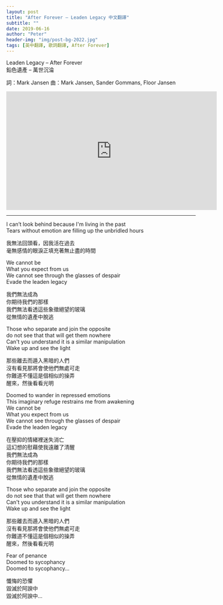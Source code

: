 ```yaml
---
layout: post
title: "After Forever – Leaden Legacy 中文翻譯"
subtitle: ""
date: 2019-06-16
author: "Peter"
header-img: "img/post-bg-2022.jpg"
tags: [英中翻譯, 歌詞翻譯, After Forever]
---
```


Leaden Legacy – After Forever  
鉛色遺產 – 萬世沉淪

詞：Mark Jansen 曲：Mark Jansen, Sander Gommans, Floor Jansen

<iframe allow="accelerometer; autoplay; encrypted-media; gyroscope; picture-in-picture" allowfullscreen="" class="no-convert" frameborder="0" height="315" src="https://www.youtube.com/embed/efu3YAfMDq0?wmode=transparent" width="560"></iframe>

---

I can’t look behind because I'm living in the past  
Tears without emotion are filling up the unbridled hours  
  
我無法回頭看，因我活在過去  
毫無感情的眼淚正填充著無止盡的時間  
  
We cannot be  
What you expect from us  
We cannot see through the glasses of despair  
Evade the leaden legacy  
  
我們無法成為  
你期待我們的那樣  
我們無法看透這些象徵絕望的玻璃  
從無情的遺產中脫逃  
  
Those who separate and join the opposite  
do not see that that will get them nowhere  
Can't you understand it is a similar manipulation  
Wake up and see the light  
  
那些離去而遁入黑暗的人們  
沒有看見那將會使他們無處可走  
你難道不懂這是個相似的操弄  
醒來，然後看看光明  
  
Doomed to wander in repressed emotions  
This imaginary refuge restrains me from awakening  
We cannot be  
What you expect from us  
We cannot see through the glasses of despair  
Evade the leaden legacy  
  
在壓抑的情緒裡迷失消亡  
這幻想的慰藉使我遠離了清醒  
我們無法成為  
你期待我們的那樣  
我們無法看透這些象徵絕望的玻璃  
從無情的遺產中脫逃  
  
Those who separate and join the opposite  
do not see that that will get them nowhere  
Can't you understand it is a similar manipulation  
Wake up and see the light  
  
那些離去而遁入黑暗的人們  
沒有看見那將會使他們無處可走  
你難道不懂這是個相似的操弄  
醒來，然後看看光明  
  
Fear of penance  
Doomed to sycophancy  
Doomed to sycophancy...  
  
懺悔的恐懼  
毀滅於阿諛中  
毀滅於阿諛中…  
